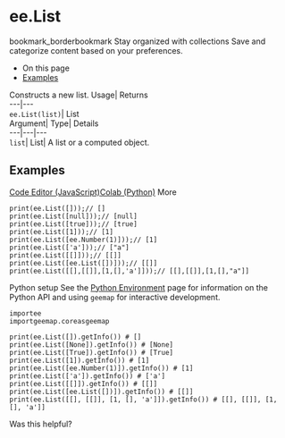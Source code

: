 
#  ee.List 
bookmark_borderbookmark Stay organized with collections  Save and categorize content based on your preferences.
  * On this page
  * [Examples](https://developers.google.com/earth-engine/apidocs/ee-list#examples)


Constructs a new list. 
Usage| Returns  
---|---  
`ee.List(list)`| List  
Argument| Type| Details  
---|---|---  
`list`| List| A list or a computed object.  
## Examples
[Code Editor (JavaScript)](https://developers.google.com/earth-engine/apidocs/ee-list#code-editor-javascript-sample)[Colab (Python)](https://developers.google.com/earth-engine/apidocs/ee-list#colab-python-sample) More
```
print(ee.List([]));// []
print(ee.List([null]));// [null]
print(ee.List([true]));// [true]
print(ee.List([1]));// [1]
print(ee.List([ee.Number(1)]));// [1]
print(ee.List(['a']));// ["a"]
print(ee.List([[]]));// [[]]
print(ee.List([ee.List([])]));// [[]]
print(ee.List([[],[[]],[1,[],'a']]));// [[],[[]],[1,[],"a"]]
```
Python setup
See the [ Python Environment](https://developers.google.com/earth-engine/guides/python_install) page for information on the Python API and using `geemap` for interactive development.
```
importee
importgeemap.coreasgeemap
```
```
print(ee.List([]).getInfo()) # []
print(ee.List([None]).getInfo()) # [None]
print(ee.List([True]).getInfo()) # [True]
print(ee.List([1]).getInfo()) # [1]
print(ee.List([ee.Number(1)]).getInfo()) # [1]
print(ee.List(['a']).getInfo()) # ['a']
print(ee.List([[]]).getInfo()) # [[]]
print(ee.List([ee.List([])]).getInfo()) # [[]]
print(ee.List([[], [[]], [1, [], 'a']]).getInfo()) # [[], [[]], [1, [], 'a']]
```

Was this helpful?
